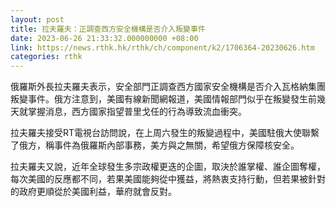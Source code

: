 ```yaml
---
layout: post
title: 拉夫羅夫：正調查西方安全機構是否介入叛變事件
date: 2023-06-26 21:33:32.000000000 +08:00
link: https://news.rthk.hk/rthk/ch/component/k2/1706364-20230626.htm
categories: rthk
---
```


俄羅斯外長拉夫羅夫表示，安全部門正調查西方國家安全機構是否介入瓦格納集團叛變事件。俄方注意到，美國有線新聞網報道，美國情報部門似乎在叛變發生前幾天就掌握消息，西方國家指望普里戈任的行為導致流血衝突。

拉夫羅夫接受RT電視台訪問說，在上周六發生的叛變過程中，美國駐俄大使聯繫了俄方，稱事件為俄羅斯內部事務，美方與之無關，希望俄方保障核安全。

拉夫羅夫又說，近年全球發生多宗政權更迭的企圖，取決於誰掌權、誰企圖奪權，每次美國的反應都不同，若果美國能夠從中獲益，將熱衷支持行動，但若果被針對的政府更順從於美國利益，華府就會反對。

